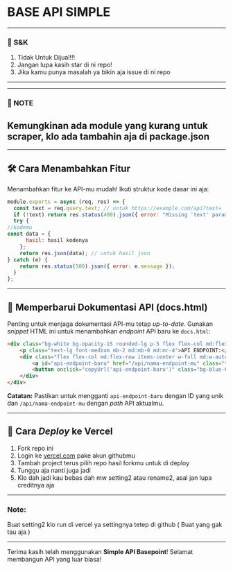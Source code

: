# BASE API SIMPLE
---------
### 📃 S&K
1. Tidak Untuk Dijual!!!
2. Jangan lupa kasih star di ni repo!
3. Jika kamu punya masalah ya bikin aja issue di ni repo

---------

---------
### 📃 NOTE
Kemungkinan ada module yang kurang untuk scraper, klo ada tambahin aja di package.json
---------


---

## 🛠️ Cara Menambahkan Fitur
Menambahkan fitur ke API-mu mudah! Ikuti struktur kode dasar ini aja:

```javascript
module.exports = async (req, res) => {
  const text = req.query.text; // untuk https://example.com/api?text=
  if (!text) return res.status(400).json({ error: "Missing 'text' parameter" });
  try {
//kodemu
const data = {
      hasil: hasil kodenya
    };
    return res.json(data); // untuk hasil json
} catch (e) {
    return res.status(500).json({ error: e.message });
  }
};
````

-----

## 📄 Memperbarui Dokumentasi API (docs.html)

Penting untuk menjaga dokumentasi API-mu tetap *up-to-date*. Gunakan *snippet* HTML ini untuk menambahkan *endpoint* API baru ke `docs.html`:

```html
<div class="bg-white bg-opacity-15 rounded-lg p-5 flex flex-col md:flex-row justify-between items-center shadow-lg">
    <p class="text-lg font-medium mb-2 md:mb-0 md:mr-4">API ENDPOINT:</p>
    <div class="flex flex-col md:flex-row items-center w-full md:w-auto">
        <a id="api-endpoint-baru" href="/api/nama-endpoint-mu" class="text-blue-300 hover:text-blue-200 break-all mb-2 md:mb-0 md:mr-4 transition-colors duration-200" target="_blank">/api/nama-endpoint-mu</a>
        <button onclick="copyUrl('api-endpoint-baru')" class="bg-blue-600 hover:bg-blue-700 text-white font-semibold py-2 px-4 rounded-lg shadow-md transition-all duration-300 ease-in-out transform hover:scale-105">Salin</button>
    </div>
</div>
```

**Catatan:** Pastikan untuk mengganti `api-endpoint-baru` dengan ID yang unik dan `/api/nama-endpoint-mu` dengan *path* API aktualmu.

-----

## 🚀 Cara *Deploy* ke Vercel

1. Fork repo ini
2. Login ke [vercel.com](https://vercel.com) pake akun githubmu
3. Tambah project terus pilih repo hasil forkmu untuk di deploy
4. Tunggu aja nanti juga jadi
5. Klo dah jadi kau bebas dah mw setting2 atau rename2, asal jan lupa creditnya aja

-----

### Note:

Buat setting2 klo run di vercel ya settingnya tetep di github ( Buat yang gak tau aja )

-----

Terima kasih telah menggunakan **Simple API Basepoint**\! Selamat membangun API yang luar biasa\!

```
```
